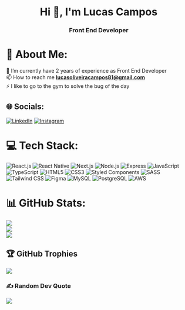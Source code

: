 <h1 align="center">Hi 👋, I'm Lucas Campos</h1>
<h3 align="center">Front End Developer</h3>

# 💫 About Me:
🔭 I’m currently have 2 years of experience as Front End Developer<br>
📫 How to reach me **lucasoliveiracampos81@gmail.com**<br>
⚡ I like to go to the gym to solve the bug of the day


## 🌐 Socials:
[![LinkedIn](https://img.shields.io/badge/LinkedIn-%230077B5.svg?logo=linkedin&logoColor=white)](https://www.linkedin.com/in/lucas-campos81/) [![Instagram](https://img.shields.io/badge/Instagram-%23E4405F.svg?logo=Instagram&logoColor=white)](https://www.instagram.com/lucas.cmpos/) 

# 💻 Tech Stack:
![React.js](https://shields.io/badge/react-black?logo=react&style=for-the-badge) ![React Native](https://img.shields.io/badge/React_Native-20232A?style=for-the-badge&logo=react&logoColor=61DAFB) ![Next.js](https://img.shields.io/badge/next.js-000000?style=for-the-badge&logo=nextdotjs&logoColor=white) ![Node.js](https://img.shields.io/badge/node.js-232F3E?style=for-the-badge&logo=nodedotjs&logoColor=white) ![Express](https://img.shields.io/badge/Express.js-404D59?style=for-the-badge)  ![JavaScript](https://img.shields.io/badge/javascript-%23323330.svg?style=for-the-badge&logo=javascript&logoColor=%23F7DF1E) ![TypeScript](https://img.shields.io/badge/typescript-%23007ACC.svg?style=for-the-badge&logo=typescript&logoColor=white) ![HTML5](https://img.shields.io/badge/HTML5-E34F26?style=for-the-badge&logo=html5&logoColor=white) ![CSS3](https://img.shields.io/badge/CSS3-1572B6?style=for-the-badge&logo=css3&logoColor=white) ![Styled Components](https://img.shields.io/badge/styled--components-DB7093?style=for-the-badge&logo=styled-components&logoColor=white) ![SASS](https://img.shields.io/badge/Sass-000?style=for-the-badge&logo=sass) ![Tailwind CSS](https://img.shields.io/badge/Tailwind_CSS-38B2AC?style=for-the-badge&logo=tailwind-css&logoColor=white) ![Figma](https://img.shields.io/badge/Figma-F24E1E?style=for-the-badge&logo=figma&logoColor=white)  ![MySQL](https://img.shields.io/badge/mysql-%2300f.svg?style=for-the-badge&logo=mysql&logoColor=white) ![PostgreSQL](https://img.shields.io/badge/PostgreSQL-316192?style=for-the-badge&logo=postgresql&logoColor=white) ![AWS](https://img.shields.io/badge/Amazon_AWS-232F3E?style=for-the-badge&logo=amazon-aws&logoColor=white)
# 📊 GitHub Stats:
![](https://github-readme-stats.vercel.app/api?username=lucascmpos&theme=dark&hide_border=false&include_all_commits=true&count_private=true)<br/>
![](https://github-readme-streak-stats.herokuapp.com/?user=lucascmpos&theme=dark&hide_border=false)<br/>
![](https://github-readme-stats.vercel.app/api/top-langs/?username=lucascmpos&theme=dark&hide_border=false&include_all_commits=true&count_private=true&layout=compact)

## 🏆 GitHub Trophies
![](https://github-profile-trophy.vercel.app/?username=lucascmpos&theme=tokyonight&no-frame=false&no-bg=false&margin-w=4)


### ✍️ Random Dev Quote
![](https://quotes-github-readme.vercel.app/api?type=vetical&theme=tokyonight)



<!-- Proudly created with GPRM ( https://gprm.itsvg.in ) -->
